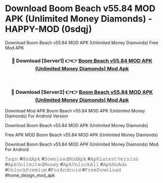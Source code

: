 # Download Boom Beach v55.84 MOD APK (Unlimited Money Diamonds) - HAPPY-MOD (0sdqj)
Download Boom Beach v55.84 MOD APK (Unlimited Money Diamonds) Free Mod APK

<div align="center">
<h3>🔴 Download [Server1] 👉👉 <a href="https://apkcomod.com?title=Boom_Beach_v55.84_MOD_APK_(Unlimited_Money_Diamonds)">Boom Beach v55.84 MOD APK (Unlimited Money Diamonds) Mod Apk</a></h3><br>

<h3>🔴 Download [Server2] 👉👉 <a href="https://apkcomod.com?title=Boom_Beach_v55.84_MOD_APK_(Unlimited_Money_Diamonds)">Boom Beach v55.84 MOD APK (Unlimited Money Diamonds) Mod Apk</a></h3>
</div>


Download Mod APK Boom Beach v55.84 MOD APK (Unlimited Money Diamonds) For Android Version

Download Boom Beach v55.84 MOD APK (Unlimited Money Diamonds) 

Free APK MOD Boom Beach v55.84 MOD APK (Unlimited Money Diamonds) 

Download Boom Beach v55.84 MOD APK (Unlimited Money Diamonds) Mod For Android

𝚃𝚊𝚐𝚜: #𝙼𝚘𝚍𝙰𝚙𝚔 #𝙳𝚘𝚠𝚗𝚕𝚘𝚊𝚍𝙼𝚘𝚍𝙰𝚙𝚔 #𝙰𝚙𝚔𝙻𝚊𝚝𝚎𝚜𝚝𝚅𝚎𝚛𝚜𝚒𝚘𝚗 #𝙰𝚙𝚔𝚄𝚗𝚕𝚒𝚖𝚒𝚝𝚎𝚍𝙼𝚘𝚗𝚎𝚢 #𝙰𝚙𝚔𝚄𝚗𝚕𝚘𝚌𝚔𝙰𝚕𝚕 #𝙰𝚙𝚔𝙽𝚘𝙰𝚍𝚜 #𝚄𝚗𝚕𝚘𝚌𝚔𝙿𝚛𝚎𝚖𝚒𝚞𝚖 #𝙵𝚘𝚛𝙰𝚗𝚍𝚛𝚘𝚒𝚍 #𝙵𝚛𝚎𝚎𝙳𝚘𝚠𝚗𝚕𝚘𝚊𝚍 #home_design_mod_apk